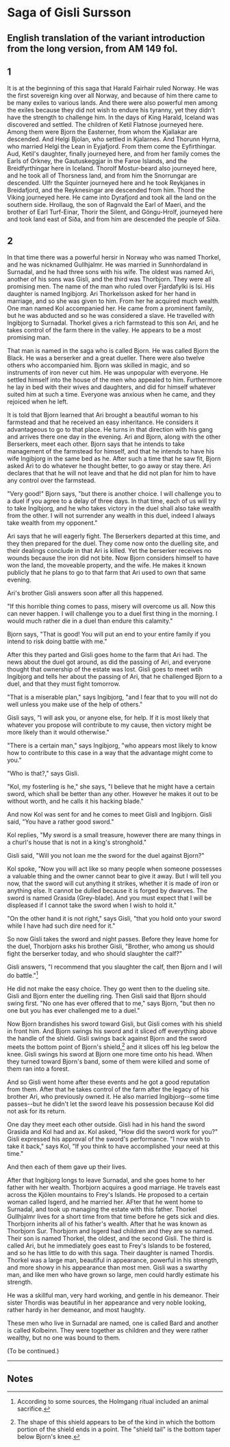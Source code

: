 # Saga of Gisli Sursson

## English translation of the variant introduction from the long version, from AM 149 fol. 

## 1
  
It is at the beginning of this saga that Harald Fairhair ruled Norway. He was the first sovereign king over all Norway, and because of him there came to be many exiles to various lands. And there were also powerful men among the exiles because they did not wish to endure his tyranny, yet they didn't have the strength to challenge him. In the days of King Harald, Iceland was discovered and settled. The children of Ketil Flatnose journeyed here. Among them were Bjorn the Easterner, from whom the Kjallakar are descended. And Helgi Bjolan, who settled in Kjalarnes. And Thorunn Hyrna, who married Helgi the Lean in Eyjafjord. From them come the Eyfirthingar. Aud, Ketil's daughter, finally journeyed here, and from her family comes the Earls of Orkney, the Gautuskeggjar in the Faroe Islands, and the Breidfyrthingar here in Iceland. Thorolf Mostur-beard also journeyed here, and he took all of Thorsness land, and from him the Snorrungar are descended. Ulfr the Squinter journeyed here and he took Reykjanes in Breidafjord, and the Reyknesingar are descended from him. Thord the Viking journeyed here. He came into Dyrafjord and took all the land on the southern side. Hrollaug, the son of Ragnvald the Earl of Maeri, and the brother of Earl Turf-Einar, Thorir the Silent, and Göngu-Hrolf, journeyed here and took land east of Síða, and from him are descended the people of Síða.

## 2

In that time there was a powerful hersir in Norway who was named Thorkel, and he was nicknamed Gullhjalmr. He was married in Sunnhordaland in Surnadal, and he had three sons with his wife. The oldest was named Ari, another of his sons was Gisli, and the third was Thorbjorn. They were all promising men. The name of the man who ruled over Fjardafylki is Isi. His daughter is named Ingibjorg. Ari Thorkelsson asked for her hand in marriage, and so she was given to him. From her he acquired much wealth. One man named Kol accompanied her. He came from a prominent family, but he was abducted and so he was considered a slave. He travelled with Ingibjorg to Surnadal. Thorkel gives a rich farmstead to this son Ari, and he takes control of the farm there in the valley. He appears to be a most promising man.

That man is named in the saga who is called Bjorn. He was called Bjorn the Black. He was a berserker and a great dueller. There were also twelve others who accompanied him. Bjorn was skilled in magic, and so instruments of iron never cut him. He was unpopular with everyone. He settled himself into the house of the men who appealed to him. Furthermore he lay in bed with their wives and daughters, and did for himself whatever suited him at such a time. Everyone was anxious when he came, and they rejoiced when he left.

It is told that Bjorn learned that Ari brought a beautiful woman to his farmstead and that he received an easy inheritance. He considers it advantageous to go to that place. He turns in that direction with his gang and arrives there one day in the evening. Ari and Bjorn, along with the other Berserkers, meet each other. Bjorn says that he intends to take management of the farmstead for himself, and that he intends to have his wife Ingibjorg in the same bed as he. After such a time that he saw fit, Bjorn asked Ari to do whatever he thought better, to go away or stay there. Ari declares that that he will not leave and that he did not plan for him to have any control over the farmstead. 

"Very good!" Bjorn says, "but there is another choice. I will challenge you to a duel if you agree to a delay of three days. In that time, each of us will try to take Ingibjorg, and he who takes victory in the duel shall also take wealth from the other. I will not surrender any wealth in this duel, indeed I always take wealth from my opponent."

Ari says that he will eagerly fight. The Berserkers departed at this time, and they then prepared for the duel. They come now onto the duelling site, and their dealings conclude in that Ari is killed. Yet the berserker receives no wounds because the iron did not bite. Now Bjorn considers himself to have won the land, the moveable property, and the wife. He makes it known publicly that he plans to go to that farm that Ari used to own that same evening.

Ari's brother Gisli answers soon after all this happened.
<!--Revisit this. I'm not convinced I got it.-->
"If this horrible thing comes to pass, misery will overcome us all. Now this can never happen. I will challenge you to a duel first thing in the morning. I would much rather die in a duel than endure this calamity."

Bjorn says, "That is good! You will put an end to your entire family if you intend to risk doing battle with me."<!--fara=put an end? Revisit this too.-->

After this they parted and Gisli goes home to the farm that Ari had. The news about the duel got around, as did the passing of Ari, and everyone thought that ownership of the estate was lost. Gisli goes to meet wtih Ingibjorg and tells her about the passing of Ari, that he challenged Bjorn to a duel, and that they must fight tomorrow.

"That is a miserable plan," says Ingibjorg, "and I fear that to you will not do well unless you make use of the help of others." 

Gisli says, "I will ask you, or anyone else, for help. If it is most likely that whatever you propose will contribute to my cause, then victory might be more likely than it would otherwise." 

<!--
This is a "when..., then..." construction. 
glikligztir=most likely
luti=part
til-leggja hlut=to be worsted, to lay down or to lose one's lot. 
This last thing is from CV p. 378
leggja hlut sinn=to lay down or lose one's lot, be worsted, Sturl.
eggja til=to add to, xi. 51, Hom. 138 

vænligr-hopeful; promising--comparative
-->
"There is a certain man," says Ingibjorg, "who appears most likely to know how to contribute to this case in a way that the advantage might come to you."

"Who is that?," says Gisli.

"Kol, my fosterling is he," she says, "I believe that he might have a certain sword, which shall be better than any other. However he makes it out to be without worth, and he calls it his hacking blade."

And now Kol was sent for and he comes to meet Gisli and Ingibjorn. Gisli said, "You have a rather good sword."

Kol replies, "My sword is a small treasure, however there are many things in a churl's house that is not in a king's stronghold."

Gisli said, "Will you not loan me the sword for the duel against Bjorn?"

Kol spoke,
"Now you will act like so many people when someone possesses a valuable thing and the owner cannot bear to give it away.
But I will tell you now, that the sword will cut anything it strikes, whether it is made of iron or anything else. It cannot be dulled because it is forged by dwarves. The sword is named Grasida (Grey-blade).
And you must expect that I will be displeased if I cannot take the sword when I wish to hold it."

"On the other hand it is not right," says Gisli, "that you hold onto your sword while I have had such dire need for it."

So now Gisli takes the sword and night passes. Before they leave home for the duel, Thorbjorn asks his brother Gisli, "Brother, who among us should fight the berserker today, and who should slaughter the calf?"

Gisli answers, "I recommend that you slaughter the calf, then Bjorn and I will do battle."[^1]

[^1]: According to some sources, the Holmgang ritual included an animal sacrifice.

He did not make the easy choice. They go went then to the dueling site. Gisli and Bjorn enter the duelling ring. Then Gisli said that Bjorn should swing first. "No one has ever offered that to me," says Bjorn, "but then no one but you has ever challenged me to a duel."

Now Bjorn brandishes his sword toward Gisli, but Gisli comes with his shield in front him. And Bjorn swings his sword and it sliced off everything above the handle of the shield. Gisli swings back against Bjorn and the sword meets the bottom point of Bjorn's shield,[^2] and it slices off his leg below the knee. Gisli swings his sword at Bjorn one more time onto his head. When they turned toward Bjorn's band, some of them were killed and some of them ran into a forest.

[^2]: The shape of this shield appears to be of the kind in which the bottom portion of the shield ends in a point. The "shield tail" is the bottom taper below Bjorn's knee.

<!--
fyrir utan = accross or beyond
mundritha=handle of the shield.

skjaldr-sporthr=The shield tail. The lower part of an oblong shield.
-->

And so Gisli went home after these events and he got a good reputation from them. After that he takes control of the farm after the legacy of his brother Ari, who previously owned it. He also married Ingibjorg--some time passes--but he didn't let the sword leave his possession because Kol did not ask for its return. 

One day they meet each other outside. Gisli had in his hand the sword Grasida and Kol had and ax. Kol asked, "How did the sword work for you?" Gisli expressed his approval of the sword's performance. "I now wish to take it back," says Kol, "If you think to have accomplished your need at this time."
<!--
I'm not sure I'm quite here yet. Revisit.
__>

"Will you give it to me?" says Gisli. 

"No," says Kol.

"I will give you your freedom and a shipload of provisions so that you can travel abroad along with other men as you wish," says Gisli. 

"I will not give you the sword," says Kol. 

"Then I will give you your freedom and lend to you or give to you land. And along with this wealth I will give to you as much livestock as you desire to have."

"But I would rather not give you the sword," says Kol.

"You are too stubborn about this," says Gisli. "Set your price to however much moveable wealth you might have in mind," he says. "I will not be stingy with payment if you settle on any amount. Along with this I will get for you your freedom and an honorable marriage, if that is what you desire."

"There is nothing to discuss," says Kol. "I will not give you the sword for what you offer. And so now that is happening which I have originally suspected, that it would not be certain whether you would give the sword back, if you knew what might be in the precious thing."

"I will tell you," says Gisli, "how it will go, that neither of us will do well, because I am not inclined to give up the sword, and it will not come into the hands of another man except to me if I have something to say about it."

Kol raised up the ax, but Gisli brandished Grasida, and each swung their weapons at each other. Kol hewed the sword into Gisli's head so that it was lodged in Gisli's brain. And the sword came into Kol's head, but it didn't cut. However, Kol's skull split open and the sword broke in pieces.

Then Kol said, "Now it would have gone better if I had originally taken the sword as I asked. And so all this will be unravelled in misfortune, in which your family will inherit."
<!--
This is unsatisfying. Revisit the dependent clause.
-->

And then each of them gave up their lives.

After that Ingibjorg longs to leave Surnadal, and she goes home to her father with her wealth. Thorbjorn acquires a good marriage. He travels east across the Kjölen mountains to Frey's Islands. He proposed to a certain woman called Isgerd, and he married her. AFter that he went home to Surnadal, and took up managing the estate with this father. Thorkel Gullhjalmr lives for a short time from that time before he gets sick and dies. Thorbjorn inherits all of his father's wealth. After that he was known as Thorbjorn Sur. Thorbjorn and Isgerd had children and they are so named. Their son is named Thorkel, the oldest, and the second Gisli. The third is called Ari, but he immediately goes east to Frey's Islands to be fostered, and so he has little to do with this saga. Their daughter is named Thordis. Thorkel was a large man, beautiful in appearance, powerful in his strength, and more showy in his appearance than most men. Gisli was a swarthy man, and like men who have grown so large, men could hardly estimate his strength.
<!--
*** Got it. See Jómsviking Chp. 16.
-->
He was a skillful man, very hard working, and gentle in his demeanor. Their sister Thordis was beautiful in her appearance and very noble looking, rather hardy in her demeanor, and most haughty.

These men who live in Surnadal are named, one is called Bard and another is called Kolbeinn. They were together as children and they were rather wealthy, but no one was bound to them. 




(To be continued.)

---

## Notes
